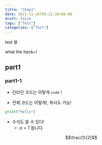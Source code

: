 ```yaml
---
title: "Chap1"
date: 2021-11-26T09:21:26+09:00
draft: false
tags: ["Test"]
categories: ["Test"]
---
```


test 용

<!--more-->

what the heck~!

## part1
### part1-1


- 인라인 코드는 이렇게 `code` !

- 전체 코드는 이렇게!, 복사도 가능!

```python
print("hello")
```

- 수식도 쓸 수 있다!
  - $\alpha=1$ 됩니다.

$$\frac{1}{2}$$
